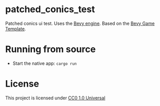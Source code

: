 # patched_conics_test

Patched conics ui test. Uses the [Bevy engine](https://bevyengine.org/). Based on the [Bevy Game Template](https://github.com/NiklasEi/bevy_game_template).

# Running from source

* Start the native app: `cargo run`

# License

This project is licensed under [CC0 1.0 Universal](LICENSE)
